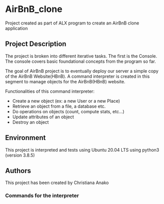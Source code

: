 # AirBnB_clone
Project created as part of ALX program to create an AirBnB clone application


## Project Description
The project is broken into different iterative tasks. The first is the Console. The console covers basic foundational concepts from the program so far. 

The goal of AirBnB project is to eventually deploy our server a simple copy of the AirBnB Website(HBnB). A command interpreter is created in this segment to manage objects for the AirBnB(HBnB) website.

Functionalities of this command interpreter:
- Create a new object (ex: a new User or a new Place)
- Retrieve an object from a file, a database etc.
- Do operations on objects (count, compute stats, etc...)
- Update attributes of an object
- Destroy an object

## Environment
This project is interpreted and tests using Ubuntu 20.04 LTS using python3 (version 3.8.5)

## Authors
This project has been created by Christiana Anako

### Commands for the interpreter


